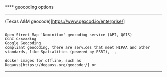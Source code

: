 **** geocoding options 

****  

(Texas A&M geocode)[https://www.geocod.io/enterprise/]


```

Open Street Map 'Nominitum' geocoding service (API, QGIS)
ESRI Geocoding
Google Geocoding  
compliant geocoding, there are services that meet HIPAA and other standards, like Spatialitics (powered by ESRI),  , 

docker images for offline, such as Degauss[https://degauss.org/geocoder/] or  

```
**** 
